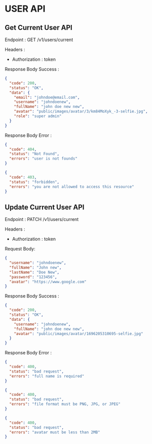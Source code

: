 # USER API

## Get Current User API

Endpoint : GET /v1/users/current

Headers :

- Authorization : token

Response Body Success :

```json
{
  "code": 200,
  "status": "OK",
  "data": {
    "email": "johndoe@email.com",
    "username": "johndoenew",
    "fullName": "john doe new new",
    "avatar": "public/images/avatar/3/km84MoXyk_-3-selfie.jpg",
    "role": "super admin"
  }
}
```

Response Body Error :

```json
{
  "code": 404,
  "status": "Not Found",
  "errors": "user is not founds"
}
```

```json
{
  "code": 403,
  "status": "forbidden",
  "errors": "you are not allowed to access this resource"
}
```

## Update Current User API

Endpoint : PATCH /v1/users/current

Headers :

- Authorization : token

Request Body:

```json
{
  "username": "johndoenew",
  "fullName": "John new",
  "lastName": "Doe New",
  "password": "123456",
  "avatar": "https://www.google.com"
}
```

Response Body Success :

```json
{
  "code": 200,
  "status": "OK",
  "data": {
    "username": "johndoenew",
    "fullName": "john doe new new",
    "avatar": "public/images/avatar/1696205310695-selfie.jpg"
  }
}
```

Response Body Error :

```json
{
  "code": 400,
  "status": "bad request",
  "errors": "full name is required"
}
```

```json
{
  "code": 400,
  "status": "bad request",
  "errors": "file format must be PNG, JPG, or JPEG"
}
```

```json
{
  "code": 400,
  "status": "bad request",
  "errors": "avatar must be less than 2MB"
}
```
